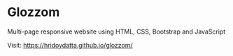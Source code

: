 # Glozzom
Multi-page responsive website using HTML, CSS, Bootstrap and JavaScript

Visit:
https://hridoydatta.github.io/glozzom/
